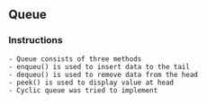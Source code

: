 ## Queue


### Instructions
	- Queue consists of three methods
	- enqueu() is used to insert data to the tail
	- dequeu() is used to remove data from the head
	- peek() is used to display value at head
	- Cyclic queue was tried to implement